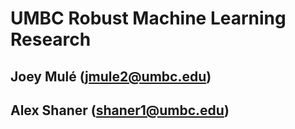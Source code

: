# UMBC Robust Machine Learning Research
## Joey Mulé (jmule2@umbc.edu)
## Alex Shaner (shaner1@umbc.edu)
